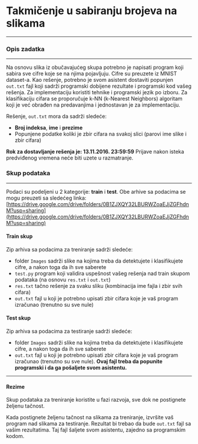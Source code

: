 # Takmičenje u sabiranju brojeva na slikama


----------


### Opis zadatka


----------


Na osnovu slika iz obučavajućeg skupa potrebno je napisati program koji sabira sve cifre koje se na njima pojavljuju. Cifre su preuzete iz MNIST dataset-a.
Kao rešenje, potrebno je svom asistent dostaviti popunjen `out.txt` fajl koji sadrži programski dobijene rezultate i programski kod vašeg rešenja.
Za implementaciju koristiti tehnike i programski jezik po izboru. Za klasifikaciju cifara se proporučuje k-NN (k-Nearest Neighbors) algoritam koji je već obrađen na predavanjima i jednostavan je za implementaciju.

Rešenje, `out.txt` mora da sadrži sledeće:
  * **Broj indeksa**, **ime** i **prezime**
  * Popunjene podatke koliki je zbir cifara na svakoj slici (parovi ime slike i zbir cifara)


**Rok za dostavljanje rešenja je: 13.11.2016. 23:59:59**
Prijave nakon isteka predviđenog vremena neće biti uzete u razmatranje.

### Skup podataka


----------


Podaci su podeljeni u 2 kategorije: **train** i **test**. Obe arhive sa podacima se mogu preuzeti sa sledećeg linka: [https://drive.google.com/drive/folders/0B1ZJXQY32LBURWZoaEJjZGFhdnM?usp=sharing](https://drive.google.com/drive/folders/0B1ZJXQY32LBURWZoaEJjZGFhdnM?usp=sharing)

#### Train skup


Zip arhiva sa podacima za treniranje sadrži sledeće:
* folder `Images` sadrži slike na kojima treba da detektujete i klasifikujete cifre, a nakon toga da ih sve saberete
* `test.py` program koji validira uspešnost vašeg rešenja nad train skupom podataka (na osnovu `res.txt` i `out.txt`)
* `res.txt` tačno rešenje za svaku sliku (kombinacija ime fajla i zbir svih cifara)
* `out.txt` fajl u koji je potrebno upisati zbir cifara koje je vaš program izračunao (trenutno su sve nule)


#### Test skup


Zip arhiva sa podacima za testiranje sadrži sledeće:
* folder `Images` sadrži slike na kojima treba da detektujete i klasifikujete cifre, a nakon toga da ih sve saberete
* `out.txt` fajl u koji je potrebno upisati zbir cifara koje je vaš program izračunao (trenutno su sve nule). **Ovaj fajl treba da popunite programski i da ga pošaljete svom asistentu.**



----------
#### Rezime
Skup podataka za treniranje koristite u fazi razvoja, sve dok ne postignete željenu tačnost.

Kada postignete željenu tačnost na slikama za treniranje, izvršite vaš program nad slikama za testiranje. Rezultat bi trebao da bude `out.txt` fajl sa vašim rezultatima. Taj fajl šaljete svom asistentu, zajedno sa programskim kodom.